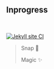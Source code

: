 ## Inprogress
<br>

[![Jekyll site CI](https://github.com/msaf9/js/actions/workflows/jekyll.yml/badge.svg)](https://github.com/msaf9/js/actions/workflows/jekyll.yml)

> Snap 🤏
> 
> Magic ✨ 
